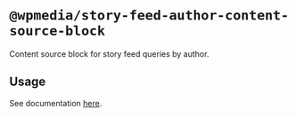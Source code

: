 # `@wpmedia/story-feed-author-content-source-block`

Content source block for story feed queries by author.

## Usage

See documentation [here](https://github.com/wapopartners/core-components/tree/dev/packages/content-source_story-feed_author-v4).

